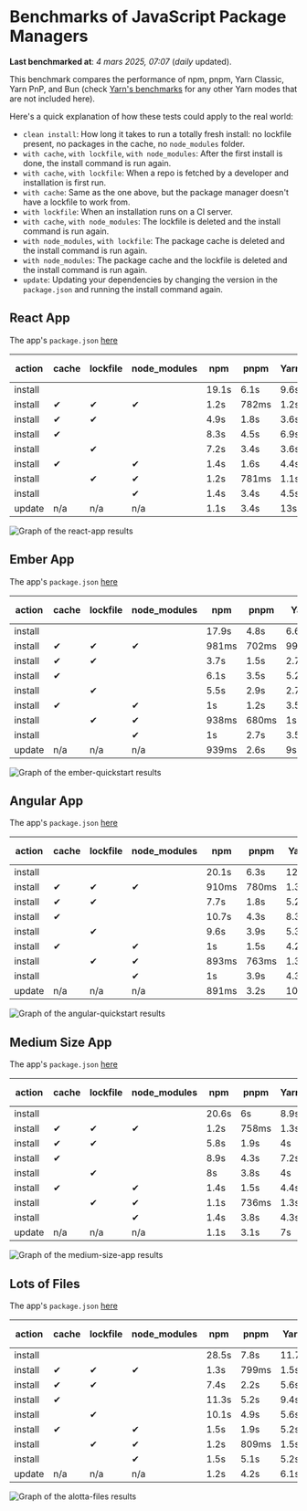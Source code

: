 # Benchmarks of JavaScript Package Managers

**Last benchmarked at**: _4 mars 2025, 07:07_ (_daily_ updated).

This benchmark compares the performance of npm, pnpm, Yarn Classic, Yarn PnP, and Bun (check [Yarn's benchmarks](https://yarnpkg.com/benchmarks) for any other Yarn modes that are not included here).

Here's a quick explanation of how these tests could apply to the real world:

- `clean install`: How long it takes to run a totally fresh install: no lockfile present, no packages in the cache, no `node_modules` folder.
- `with cache`, `with lockfile`, `with node_modules`: After the first install is done, the install command is run again.
- `with cache`, `with lockfile`: When a repo is fetched by a developer and installation is first run.
- `with cache`: Same as the one above, but the package manager doesn't have a lockfile to work from.
- `with lockfile`: When an installation runs on a CI server.
- `with cache`, `with node_modules`: The lockfile is deleted and the install command is run again.
- `with node_modules`, `with lockfile`: The package cache is deleted and the install command is run again.
- `with node_modules`: The package cache and the lockfile is deleted and the install command is run again.
- `update`: Updating your dependencies by changing the version in the `package.json` and running the install command again.

## React App

The app's `package.json` [here](./fixtures/react-app/package.json)

| action  | cache | lockfile | node_modules| npm | pnpm | Yarn | Yarn PnP | Bun |
| ---     | ---   | ---      | ---         | --- | ---  | ---  | ---      | --- |
| install |       |          |             | 19.1s | 6.1s | 9.6s | 4.6s | 1.7s |
| install | ✔     | ✔        | ✔           | 1.2s | 782ms | 1.2s | n/a | 37ms |
| install | ✔     | ✔        |             | 4.9s | 1.8s | 3.6s | 967ms | 461ms |
| install | ✔     |          |             | 8.3s | 4.5s | 6.9s | 4.2s | 447ms |
| install |       | ✔        |             | 7.2s | 3.4s | 3.6s | 957ms | 432ms |
| install | ✔     |          | ✔           | 1.4s | 1.6s | 4.4s | n/a | 36ms |
| install |       | ✔        | ✔           | 1.2s | 781ms | 1.1s | n/a | 33ms |
| install |       |          | ✔           | 1.4s | 3.4s | 4.5s | n/a | 32ms |
| update  | n/a | n/a | n/a | 1.1s | 3.4s | 13s | 6.4s | 36ms |

<img alt="Graph of the react-app results" src="results/img/react-app.svg" />

## Ember App

The app's `package.json` [here](./fixtures/ember-quickstart/package.json)

| action  | cache | lockfile | node_modules| npm | pnpm | Yarn | Yarn PnP | Bun |
| ---     | ---   | ---      | ---         | --- | ---  | ---  | ---      | --- |
| install |       |          |             | 17.9s | 4.8s | 6.6s | 3.6s | 1.1s |
| install | ✔     | ✔        | ✔           | 981ms | 702ms | 992ms | n/a | 28ms |
| install | ✔     | ✔        |             | 3.7s | 1.5s | 2.7s | 860ms | 352ms |
| install | ✔     |          |             | 6.1s | 3.5s | 5.2s | 3.2s | 367ms |
| install |       | ✔        |             | 5.5s | 2.9s | 2.7s | 852ms | 339ms |
| install | ✔     |          | ✔           | 1s | 1.2s | 3.5s | n/a | 28ms |
| install |       | ✔        | ✔           | 938ms | 680ms | 1s | n/a | 25ms |
| install |       |          | ✔           | 1s | 2.7s | 3.5s | n/a | 25ms |
| update  | n/a | n/a | n/a | 939ms | 2.6s | 9s | 4.6s | 29ms |

<img alt="Graph of the ember-quickstart results" src="results/img/ember-quickstart.svg" />

## Angular App

The app's `package.json` [here](./fixtures/angular-quickstart/package.json)

| action  | cache | lockfile | node_modules| npm | pnpm | Yarn | Yarn PnP | Bun |
| ---     | ---   | ---      | ---         | --- | ---  | ---  | ---      | --- |
| install |       |          |             | 20.1s | 6.3s | 12s | 4.5s | 1.7s |
| install | ✔     | ✔        | ✔           | 910ms | 780ms | 1.3s | n/a | 31ms |
| install | ✔     | ✔        |             | 7.7s | 1.8s | 5.2s | 1.2s | 870ms |
| install | ✔     |          |             | 10.7s | 4.3s | 8.3s | 4.1s | 844ms |
| install |       | ✔        |             | 9.6s | 3.9s | 5.3s | 1.2s | 838ms |
| install | ✔     |          | ✔           | 1s | 1.5s | 4.2s | n/a | 29ms |
| install |       | ✔        | ✔           | 893ms | 763ms | 1.3s | n/a | 27ms |
| install |       |          | ✔           | 1s | 3.9s | 4.3s | n/a | 26ms |
| update  | n/a | n/a | n/a | 891ms | 3.2s | 10.4s | 4.3s | 34ms |

<img alt="Graph of the angular-quickstart results" src="results/img/angular-quickstart.svg" />

## Medium Size App

The app's `package.json` [here](./fixtures/medium-size-app/package.json)

| action  | cache | lockfile | node_modules| npm | pnpm | Yarn | Yarn PnP | Bun |
| ---     | ---   | ---      | ---         | --- | ---  | ---  | ---      | --- |
| install |       |          |             | 20.6s | 6s | 8.9s | 4.6s | 1.5s |
| install | ✔     | ✔        | ✔           | 1.2s | 758ms | 1.3s | n/a | 33ms |
| install | ✔     | ✔        |             | 5.8s | 1.9s | 4s | 1.1s | 492ms |
| install | ✔     |          |             | 8.9s | 4.3s | 7.2s | 4.2s | 470ms |
| install |       | ✔        |             | 8s | 3.8s | 4s | 1.1s | 471ms |
| install | ✔     |          | ✔           | 1.4s | 1.5s | 4.4s | n/a | 32ms |
| install |       | ✔        | ✔           | 1.1s | 736ms | 1.3s | n/a | 29ms |
| install |       |          | ✔           | 1.4s | 3.8s | 4.3s | n/a | 30ms |
| update  | n/a | n/a | n/a | 1.1s | 3.1s | 7s | 4.3s | 40ms |

<img alt="Graph of the medium-size-app results" src="results/img/medium-size-app.svg" />

## Lots of Files

The app's `package.json` [here](./fixtures/alotta-files/package.json)

| action  | cache | lockfile | node_modules| npm | pnpm | Yarn | Yarn PnP | Bun |
| ---     | ---   | ---      | ---         | --- | ---  | ---  | ---      | --- |
| install |       |          |             | 28.5s | 7.8s | 11.7s | 5.5s | 1.9s |
| install | ✔     | ✔        | ✔           | 1.3s | 799ms | 1.5s | n/a | 41ms |
| install | ✔     | ✔        |             | 7.4s | 2.2s | 5.6s | 1.3s | 724ms |
| install | ✔     |          |             | 11.3s | 5.2s | 9.4s | 4.9s | 719ms |
| install |       | ✔        |             | 10.1s | 4.9s | 5.6s | 1.3s | 712ms |
| install | ✔     |          | ✔           | 1.5s | 1.9s | 5.2s | n/a | 40ms |
| install |       | ✔        | ✔           | 1.2s | 809ms | 1.5s | n/a | 37ms |
| install |       |          | ✔           | 1.5s | 5.1s | 5.2s | n/a | 37ms |
| update  | n/a | n/a | n/a | 1.2s | 4.2s | 6.1s | 5s | 96ms |

<img alt="Graph of the alotta-files results" src="results/img/alotta-files.svg" />
